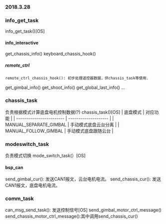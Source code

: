 ### 2018.3.28


### info_get_task
 info_get_task()[OS]
#### info_interactive
  get_chassis_info()
    keyboard_chassis_hook()
##### remote_ctrl
    remote_ctrl_chassis_hook(): 初步处理遥控器数据，供chassis_task等使用.
  get_gimbal_info()
  get_shoot_info()
  get_global_last_info()
  ...


### chassis_task
负责根据模式计算底盘电机控制数据(?)
chassis_task()[OS]
| 底盘模式                     | 对应功能                 |
| ------------------------ | -------------------- |
| MANUAL_SEPARATE_GIMBAL   | 手动模式底盘云台分离           |
| MANUAL_FOLLOW_GIMBAL     | 手动模式底盘跟随云台           |

### modeswitch_task
负责模式切换
mode_switch_task(）[OS]



#### bsp_can
send_gimbal_cur(): 发送CAN1报文，云台电机电流。
send_chassis_cur(): 发送CAN1报文，底盘电机电流。

### comm_task
can_msg_send_task(): 发送控制信号[OS]
  send_gimbal_motor_ctrl_message()
  send_chassis_motor_ctrl_message():其中调用send_chassis_cur()
